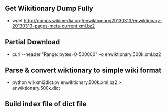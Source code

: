 ## Get Wikitionary Dump Fully
 * wget http://dumps.wikimedia.org/enwiktionary/20130313/enwiktionary-20130313-pages-meta-current.xml.bz2
## Partial Download
 * curl --header "Range: bytes=0-500000" -o enwiktionary.500k.xml.bz2
## Parse & convert wiktionary to simple wiki format
 * python wikxml2dict.py enwiktionary.500k.xml.bz2 > enwiktionary.500k.dict
## Build index file of dict file
